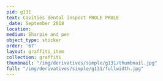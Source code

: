 ```yaml
---
pid: g131
text: Cavities dental inspect PROLE PROLE
_date: September 2018
location: 
medium: Sharpie and pen
object_type: sticker
order: '67'
layout: graffiti_item
collection: graffiti
thumbnail: "/img/derivatives/simple/g131/thumbnail.jpg"
full: "/img/derivatives/simple/g131/fullwidth.jpg"
---
```

